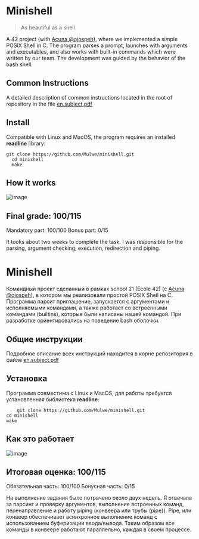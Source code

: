 # Minishell
> As beautiful as a shell

A 42 project (with [Acuna @ojospeh](https://github.com/acunathink)), where we implemented a simple POSIX Shell in C. The program parses a prompt, launches with arguments and executables, and also works with built-in commands which were written by our team. The development was guided by the behavior of the bash shell.  

## Common Instructions
A detailed description of common instructions located in the root of repository in the file [en.subject.pdf](en.subject.pdf)

## Install
Compatible with Linux and MacOS, the program requires an installed **readline** library:

    git clone https://github.com/Mulwe/minishell.git
	  cd minishell
	  make

## How it works

![image](https://user-images.githubusercontent.com/22121138/183248245-4875f19b-361c-4960-8968-9f621fef1f4a.png "minishell test")

## Final grade: 100/115

Mandatory part: 100/100
Bonus part: 0/15

It tooks about two weeks to complete the task. I was responsible for the parsing, argument checking, execution, redirection and piping.

# Minishell

Командный проект сделанный в рамках school 21 (Ecole 42) (с [Acuna @ojospeh](https://github.com/acunathink)), в котором мы реализовали простой POSIX Shell на C. Программа парсит приглашение, запускается с аргументами и исполняемыми командами, а также работает со встроенными командами (builtins), которые были написаны нашей командой. При разработке ориентировались на поведение bash оболочки.

## Общие инструкции
Подробное описание всех инструкций находится в корне репозитория в файле [en.subject.pdf](en.subject.pdf)

## Установка
Программа совместима с Linux и MacOS, для работы требуется установленная библиотека **readline**:

    	git clone https://github.com/Mulwe/minishell.git
	cd minishell
	make

## Как это работает

![image](https://user-images.githubusercontent.com/22121138/183248245-4875f19b-361c-4960-8968-9f621fef1f4a.png "minishell test")

## Итоговая оценка: 100/115

Обязательная часть: 100/100
Бонусная часть: 0/15 

На выполнение задания было потрачено около двух недель. Я отвечала за парсинг и проверку аргументов, выполнение встроенных команд, перенаправление и работу piping (конвеера или трубы (pipe)).
Pipe, или конвеер обеспечивает асинхронное выполнение команд с использованием буферизации ввода/вывода. Таким образом все команды в конвеере работают параллельно, каждая в своем процессе.

